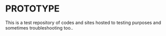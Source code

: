 # PROTOTYPE
This is a test repository of codes and sites hosted to testing purposes and sometimes troubleshooting too..
